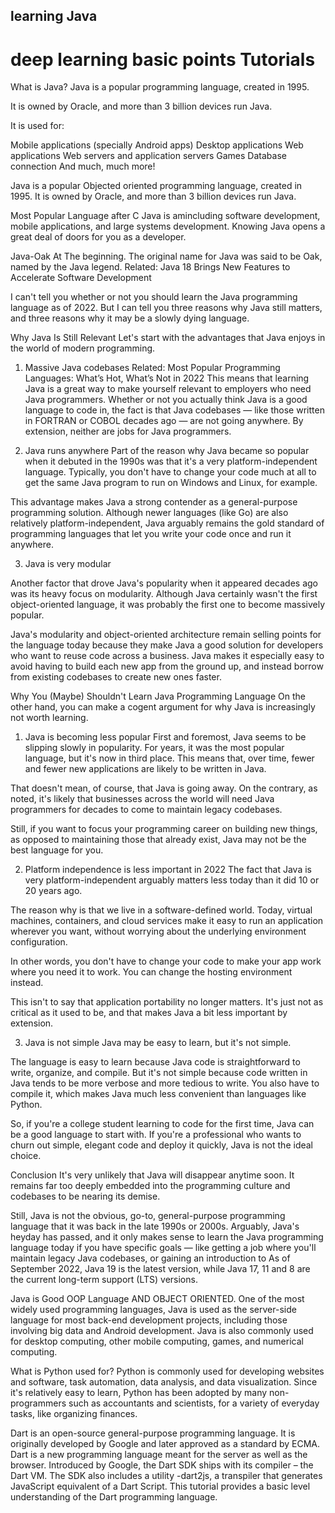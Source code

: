 
##  learning Java
# deep learning basic points Tutorials
What is Java?
Java is a popular programming language, created in 1995.

It is owned by Oracle, and more than 3 billion devices run Java.

It is used for:

Mobile applications (specially Android apps)
Desktop applications
Web applications
Web servers and application servers
Games
Database connection
And much, much more!

Java is a popular Objected oriented programming language, created in 1995.
It is owned by Oracle, and more than 3 billion devices run Java.

Most Popular Language after C
Java is amincluding software development, mobile applications, and large systems development. Knowing Java opens a great deal of doors for you as a developer.

Java-Oak At The beginning. The original name for Java was said to be Oak, named by the Java legend.
Related: Java 18 Brings New Features to Accelerate Software Development

I can't tell you whether or not you should learn the Java programming language as of 2022. But I can tell you three reasons why Java still matters, and three reasons why it may be a slowly dying language.

Why Java Is Still Relevant
Let's start with the advantages that Java enjoys in the world of modern programming.

1. Massive Java codebases
Related: Most Popular Programming Languages: What’s Hot, What’s Not in 2022
This means that learning Java is a great way to make yourself relevant to employers who need Java programmers. Whether or not you actually think Java is a good language to code in, the fact is that Java codebases — like those written in FORTRAN or COBOL decades ago — are not going anywhere. By extension, neither are jobs for Java programmers.

2. Java runs anywhere
Part of the reason why Java became so popular when it debuted in the 1990s was that it's a very platform-independent language. Typically, you don't have to change your code much at all to get the same Java program to run on Windows and Linux, for example.

This advantage makes Java a strong contender as a general-purpose programming solution. Although newer languages (like Go) are also relatively platform-independent, Java arguably remains the gold standard of programming languages that let you write your code once and run it anywhere.

3. Java is very modular

Another factor that drove Java's popularity when it appeared decades ago was its heavy focus on modularity. Although Java certainly wasn't the first object-oriented language, it was probably the first one to become massively popular.

Java's modularity and object-oriented architecture remain selling points for the language today because they make Java a good solution for developers who want to reuse code across a business. Java makes it especially easy to avoid having to build each new app from the ground up, and instead borrow from existing codebases to create new ones faster.

Why You (Maybe) Shouldn't Learn Java Programming Language
On the other hand, you can make a cogent argument for why Java is increasingly not worth learning.

1. Java is becoming less popular
First and foremost, Java seems to be slipping slowly in popularity. For years, it was the most popular language, but it's now in third place. This means that, over time, fewer and fewer new applications are likely to be written in Java.


That doesn't mean, of course, that Java is going away. On the contrary, as noted, it's likely that businesses across the world will need Java programmers for decades to come to maintain legacy codebases.

Still, if you want to focus your programming career on building new things, as opposed to maintaining those that already exist, Java may not be the best language for you.

2. Platform independence is less important in 2022
The fact that Java is very platform-independent arguably matters less today than it did 10 or 20 years ago.

The reason why is that we live in a software-defined world. Today, virtual machines, containers, and cloud services make it easy to run an application wherever you want, without worrying about the underlying environment configuration.

In other words, you don't have to change your code to make your app work where you need it to work. You can change the hosting environment instead.

This isn't to say that application portability no longer matters. It's just not as critical as it used to be, and that makes Java a bit less important by extension.

3. Java is not simple
Java may be easy to learn, but it's not simple.

The language is easy to learn because Java code is straightforward to write, organize, and compile. But it's not simple because code written in Java tends to be more verbose and more tedious to write. You also have to compile it, which makes Java much less convenient than languages like Python.

So, if you're a college student learning to code for the first time, Java can be a good language to start with. If you're a professional who wants to churn out simple, elegant code and deploy it quickly, Java is not the ideal choice.

Conclusion
It's very unlikely that Java will disappear anytime soon. It remains far too deeply embedded into the programming culture and codebases to be nearing its demise.

Still, Java is not the obvious, go-to, general-purpose programming language that it was back in the late 1990s or 2000s. Arguably, Java's heyday has passed, and it only makes sense to learn the Java programming language today if you have specific goals — like getting a job where you'll maintain legacy Java codebases, or gaining an introduction to 
As of September 2022, Java 19 is the latest version, while Java 17, 11 and 8 are the current long-term support (LTS) versions.

Java is Good OOP Language AND OBJECT ORIENTED.
One of the most widely used programming languages, Java is used as the server-side language for most back-end development projects, including those involving big data and Android development. Java is also commonly used for desktop computing, other mobile computing, games, and numerical computing.

What is Python used for?
Python is commonly used for developing websites and software, task automation, data analysis, and data visualization. Since it's relatively easy to learn, Python has been adopted by many non-programmers such as accountants and scientists, for a variety of everyday tasks, like organizing finances.

Dart is an open-source general-purpose programming language. It is originally developed by Google and later approved as a standard by ECMA. Dart is a new programming language meant for the server as well as the browser. Introduced by Google, the Dart SDK ships with its compiler – the Dart VM. The SDK also includes a utility -dart2js, a transpiler that generates JavaScript equivalent of a Dart Script. This tutorial provides a basic level understanding of the Dart programming language.

